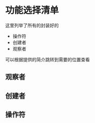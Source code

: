 # 功能选择清单

这里列举了所有的封装好的

- 操作符
- 创建者
- 观察者

可以根据提供的简介跳转到需要的位置查看





## 观察者





## 创建者





## 操作符

